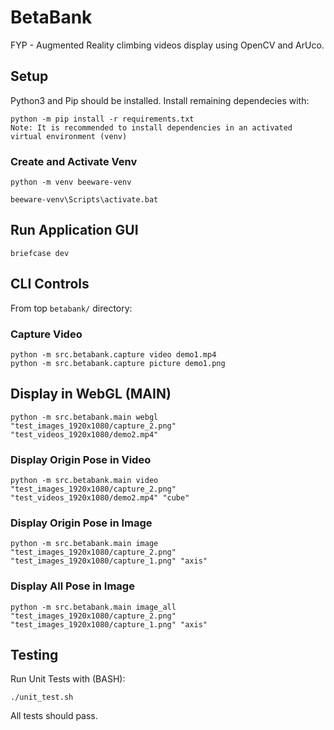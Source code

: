 # BetaBank
FYP - Augmented Reality climbing videos display using OpenCV and ArUco.

## Setup
Python3 and Pip should be installed. Install remaining dependecies with:
```
python -m pip install -r requirements.txt
Note: It is recommended to install dependencies in an activated virtual environment (venv)
```

### Create and Activate Venv
```
python -m venv beeware-venv

beeware-venv\Scripts\activate.bat
```

## Run Application GUI
```
briefcase dev
```

## CLI Controls
From top `betabank/` directory:

### Capture Video
```
python -m src.betabank.capture video demo1.mp4
python -m src.betabank.capture picture demo1.png
```

## Display in WebGL (MAIN)
```
python -m src.betabank.main webgl "test_images_1920x1080/capture_2.png" "test_videos_1920x1080/demo2.mp4"
```

### Display Origin Pose in Video
```
python -m src.betabank.main video "test_images_1920x1080/capture_2.png" "test_videos_1920x1080/demo2.mp4" "cube"
```

### Display Origin Pose in Image
```
python -m src.betabank.main image "test_images_1920x1080/capture_2.png" "test_images_1920x1080/capture_1.png" "axis"
```

### Display All Pose in Image
```
python -m src.betabank.main image_all "test_images_1920x1080/capture_2.png" "test_images_1920x1080/capture_1.png" "axis"
```

## Testing
Run Unit Tests with (BASH):
```
./unit_test.sh
```
All tests should pass.